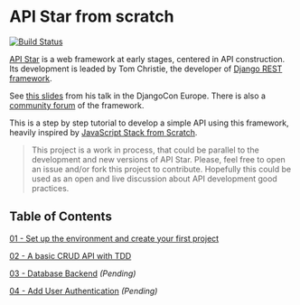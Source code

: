 # API Star from scratch
[![Build Status](https://travis-ci.org/servomac/apistar-from-scratch.svg?branch=master)](https://travis-ci.org/servomac/apistar-from-scratch)

[API Star](https://github.com/tomchristie/apistar) is a web framework at early stages, centered in API construction. Its development is leaded by Tom Christie, the developer of [Django REST framework](http://www.django-rest-framework.org/).

See [this slides](http://www.encode.io/talks/rethinking-the-web-api-framework/assets/player/KeynoteDHTMLPlayer.html#0) from his talk in the DjangoCon Europe. There is also a [community forum]() of the framework.

This is a step by step tutorial to develop a simple API using this framework, heavily inspired by [JavaScript Stack from Scratch](https://github.com/verekia/js-stack-from-scratch).

> This project is a work in process, that could be parallel to the development and new versions of API Star. Please, feel free to open an issue and/or fork this project to contribute. Hopefully this could be used as an open and live discussion about API development good practices.

## Table of Contents

 [01 - Set up the environment and create your first project](/tutorial/01-environment-and-boilerplate.md#readme)

 [02 - A basic CRUD API with TDD](/tutorial/02-crud-api.md#readme)

 [03 - Database Backend](/tutorial/03-database-backend.md#readme) *(Pending)*

 [04 - Add User Authentication](/tutorial/04-add-user-authentication) *(Pending)*
 